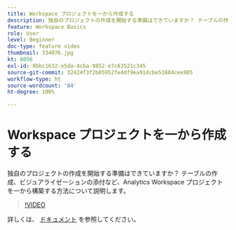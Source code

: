 ```yaml
---
title: Workspace プロジェクトを一から作成する
description: 独自のプロジェクトの作成を開始する準備はできていますか？ テーブルの作成、ビジュアライゼーションの添付など、Analytics Workspace プロジェクトを一から構築する方法について説明します。
feature: Workspace Basics
role: User
level: Beginner
doc-type: feature video
thumbnail: 334076.jpg
kt: 8056
exl-id: 8bbc1632-e5da-4cba-9852-e7c63521c345
source-git-commit: 32424f3f2b05952fe4df9ea91dcbe51684cee905
workflow-type: ht
source-wordcount: '84'
ht-degree: 100%

---
```


# Workspace プロジェクトを一から作成する

独自のプロジェクトの作成を開始する準備はできていますか？ テーブルの作成、ビジュアライゼーションの添付など、Analytics Workspace プロジェクトを一から構築する方法について説明します。

>[!VIDEO](https://video.tv.adobe.com/v/334076/?quality=12&learn=on)

詳しくは、 [ドキュメント](https://experienceleague.adobe.com/docs/analytics/analyze/analysis-workspace/home.html?lang=ja) を参照してください。
